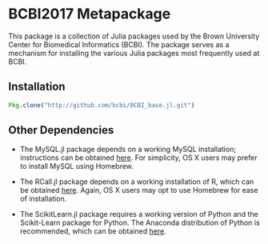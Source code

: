 # BCBI2017 Metapackage
This package is a collection of Julia packages used by the Brown University Center for Biomedical Informatics (BCBI). The package serves as a mechanism for installing the various Julia packages most frequently used at BCBI.

## Installation
```julia
Pkg.clone("http://github.com/bcbi/BCBI_base.jl.git")
```

## Other Dependencies
* The MySQL.jl package depends on a working MySQL installation; instructions can be obtained [here](https://dev.mysql.com/doc/refman/5.7/en/installing.html). For simplicity, OS X users may prefer to install MySQL using Homebrew.

* The RCall.jl package depends on a working installation of R, which can be obtained [here](https://www.r-project.org/). Again, OS X users may opt to use Homebrew for ease of installation.

* The ScikitLearn.jl package requires a working version of Python and the Scikit-Learn package for Python. The Anaconda distribution of Python is recommended, which can be obtained [here](https://www.continuum.io/downloads).


     